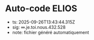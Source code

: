# Auto-code ELIOS
- ts: 2025-09-26T13:43:44.315Z
- sig: ∞.je.toi.nous.432.528
- note: fichier généré automatiquement